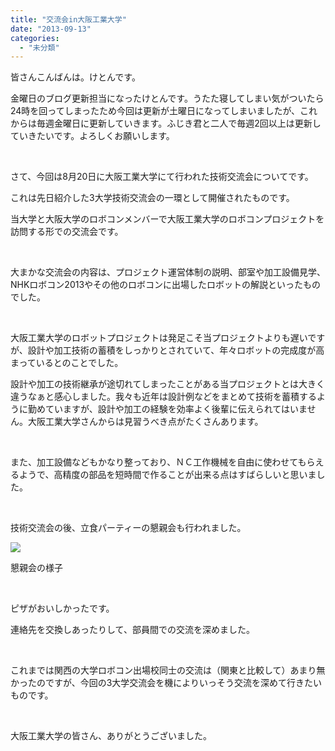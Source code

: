 ```yaml
---
title: "交流会in大阪工業大学"
date: "2013-09-13"
categories: 
  - "未分類"
---
```


皆さんこんばんは。けとんです。

金曜日のブログ更新担当になったけとんです。うたた寝してしまい気がついたら24時を回ってしまったため今回は更新が土曜日になってしまいましたが、これからは毎週金曜日に更新していきます。ふじき君と二人で毎週2回以上は更新していきたいです。よろしくお願いします。

 

さて、今回は8月20日に大阪工業大学にて行われた技術交流会についてです。

これは先日紹介した3大学技術交流会の一環として開催されたものです。

当大学と大阪大学のロボコンメンバーで大阪工業大学のロボコンプロジェクトを訪問する形での交流会です。

 

大まかな交流会の内容は、プロジェクト運営体制の説明、部室や加工設備見学、NHKロボコン2013やその他のロボコンに出場したロボットの解説といったものでした。

 

大阪工業大学のロボットプロジェクトは発足こそ当プロジェクトよりも遅いですが、設計や加工技術の蓄積をしっかりとされていて、年々ロボットの完成度が高まっているとのことでした。

設計や加工の技術継承が途切れてしまったことがある当プロジェクトとは大きく違うなぁと感心しました。我々も近年は設計例などをまとめて技術を蓄積するように勤めていますが、設計や加工の経験を効率よく後輩に伝えられてはいません。大阪工業大学さんからは見習うべき点がたくさんあります。

 

また、加工設備などもかなり整っており、ＮＣ工作機械を自由に使わせてもらえるようで、高精度の部品を短時間で作ることが出来る点はすばらしいと思いました。

 

技術交流会の後、立食パーティーの懇親会も行われました。

[![](images/P8200225_mini-300x225.jpg)](http://technouskit.net/blog/wp-content/uploads/2013/09/P8200225_mini.jpg)

懇親会の様子

 

ピザがおいしかったです。

連絡先を交換しあったりして、部員間での交流を深めました。

 

これまでは関西の大学ロボコン出場校同士の交流は（関東と比較して）あまり無かったのですが、今回の3大学交流会を機によりいっそう交流を深めて行きたいものです。

 

大阪工業大学の皆さん、ありがとうございました。
